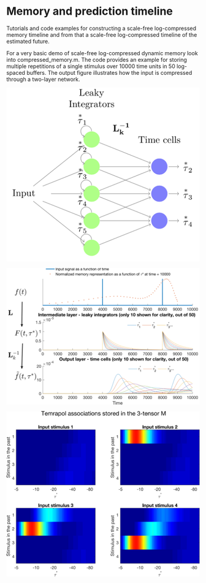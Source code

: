 # Memory and prediction timeline
Tutorials and code examples for constructing a scale-free log-compressed memory timeline and from that  a scale-free log-compressed timeline of the estimated future. 

For a very basic demo of scale-free log-compressed dynamic memory look into compressed_memory.m. The code provides an example for storing multiple repetitions of a single stimulus over 10000 time units in 50 log-spaced buffers. 
The output figure illustrates how the input is compressed through a two-layer network. 

![Compressed memory](https://github.com/zorant/memory-and-prediction-timeline/blob/master/SITH_recurrent_network_tikz_figure.png)

![Compressed memory](https://github.com/zorant/memory-and-prediction-timeline/blob/master/compressed_memory.png)

![Temporal associations with compressed memory](https://github.com/zorant/memory-and-prediction-timeline/blob/master/M_heatmap.png)
